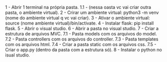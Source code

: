 1 - Abrir 1 terminal na própria pasta.
	1.1 - (nessa oasta vc vai criar outra pasta, o ambiente virtual).
2 - Crirar um ambiente virtual: python3 -m venv (nome do ambiente virtual q vc vai criar).
3 - Ativar o ambiente virtual: source (nome ambiente virtual)/bin/activate.
4 - Instalar flask: pip install flask.
5 - Abrir o visual studio.
6 - Abrir a pasta no visual studio.
7 - Criar a estrutura de arquivos MVC.
	7.1 - Pasta models com os arquivos do model.
	7.2 - Pasta controllers com os arquivos do controller.
	7.3 - Pasta templates com os arquivos html.
	7.4 - Criar a pasta static com os arquivos css.
	7.5 - Criar o app.py (dentro da pasta com a estrutura só).
8 - Instalar o python no isual studio.
